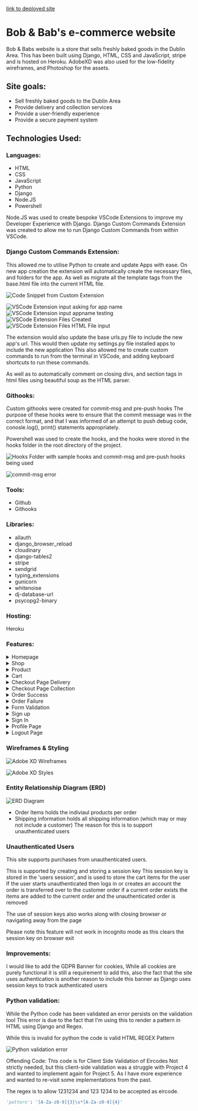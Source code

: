 [link to deployed site](https://sd-ci-pp5-bobs-and-babs-5fa3ca5e7225.herokuapp.com/)

# Bob & Bab's e-commerce website

Bob & Babs website is a store that sells freshly baked goods in the Dublin Area.
This has been built using Django, HTML, CSS and JavaScript, stripe and is hosted on Heroku.
AdobeXD was also used for the low-fidelity wireframes, and Photoshop for the assets.

## Site goals:

- Sell freshly baked goods to the Dublin Area
- Provide delivery and collection services
- Provide a user-friendly experience
- Provide a secure payment system

## Technologies Used:

### Languages:

- HTML
- CSS
- JavaScript
- Python
- Django
- Node.JS
- Powershell

Node.JS was used to create bespoke VSCode Extensions to improve my Developer Experience with Django.
Django Custom Commands Extension was created to allow me to run Django Custom Commands from within VSCode.

### Django Custom Commands Extension:

This allowed me to utilise Python to create and update Apps with ease.
On new app creation the extension will automatically create the necessary files, and folders for the app.
As well as migrate all the template tags from the base.html file into the current HTML file.

![Code Snippet from Custom Extension](documentation/assets/django-custom-commands-extension-createApp.jpg)

![VSCode Extension input asking for app name](documentation/assets/create-app-app-name.jpg)
![VSCode Extension input appname testing](documentation/assets/app-name-testing.jpg)
![VSCode Extension Files Created](documentation/assets/testing-app-files-add.jpg)
![VSCode Extension Files HTML File input](documentation/assets/testing-html-file.jpg)

The extension would also update the base urls.py file to include the new app's url.
This would then update my settings.py file installed apps to include the new application
This also allowed me to create custom commands to run from the terminal in VSCode, and adding keyboard shortcuts to run these commands.

As well as to automatically comment on closing divs, and section tags in html files using beautiful soup as the HTML parser.

### Githooks:

Custom githooks were created for commit-msg and pre-push hooks
The purpose of these hooks were to ensure that the commit message was in the correct format, and that I was informed of an attempt to push debug code, conosle.log(), print() statements appropriately.

Powershell was used to create the hooks, and the hooks were stored in the hooks folder in the root directory of the project.

![Hooks Folder with sample hooks and commit-msg and pre-push hooks being used](documentation/assets/hooks.jpg)

![commit-msg error](documentation/assets/commit-msg-hook.jpg)

### Tools:

- Github
- Githooks

### Libraries:

- allauth
- django_browser_reload
- cloudinary
- django-tables2
- stripe
- sendgrid
- typing_extensions
- gunicorn
- whitenoise
- dj-database-url
- psycopg2-binary

### Hosting:

Heroku

### Features:

<details>

  <summary>Homepage</summary>

![Homepage of website](documentation/assets/home-page-bobs-and-babs.jpg)

</details>

<details >

  <summary>Shop</summary>

![Shop page of website](documentation/assets/shop-page.jpg)

</details>

<details>

  <summary>Product</summary>
It was important to route to this page as part of the add to cart option to ensure the allergin information is seen

![Shop page of website](documentation/assets/product-page.jpg)
![Loading Spinner of website](documentation/assets/loading-spinner.jpg)
![Add to cart success message](documentation/assets/loading-spinner.jpg)
![Add to cart success message](documentation/assets/added-to-cart.jpg)
![Add to cart failure message](documentation/assets/added-to-cart-failure.jpg)

</details>

<details >

  <summary>Cart</summary>

![Cart page of website](documentation/assets/cart-page.jpg)

</details>

<details >

  <summary>Checkout Page Delivery</summary>

![checkout page of website delivery status](documentation/assets/checkout-page-delivery.jpg)

</details>

<details >

  <summary>Checkout Page Collection</summary>

![checkout page of website collection status](documentation/assets/checkout-page-collection.jpg)

</details>

<details >

  <summary>Order Success</summary>

![checkout page of website collection status](documentation/assets/checkout-page-order-complete.jpg)

</details>

<details >

  <summary>Order Failure</summary>

![checkout page of website collection status](documentation/assets/checkout-page-order-failed.jpg)

</details>

<details >

  <summary>Form Validation</summary>

![form validation phone number error](documentation/assets/form-validation-phone.jpg)

![form validation eircode error](documentation/assets/form-validation-eircode.jpg)

</details>

<details >

  <summary>Sign up</summary>

![Sign-up page](documentation/assets/sign-up-page.jpg)

![Verify Email Page](documentation/assets/verify-email.jpg)

![Verify Email Received](documentation/assets/verify-email-received.jpg)

![Verify Email Site ID](documentation/assets/email-site-id.jpg)

</details>

<details >

  <summary>Sign In</summary>

![Sign in page](documentation/assets/sign-in-page.jpg)

</details>

<details >

  <summary>Profile Page</summary>
Where "Prefilled" is the email address used to sign up (hidden for screenshots)

![Profile Page](documentation/assets/update-profile-page.jpg)

![Profile Page success](documentation/assets/profile-updated.jpg)

</details>

<details >

  <summary>Logout Page</summary>

</details>

### Wireframes & Styling

![Adobe XD Wireframes](documentation/assets/adobe-xd-wireframes.jpg)

![Adobe XD Styles](documentation/assets/adobe-xd-styles.jpg)

### Entity Relationship Diagram (ERD)

![ERD Diagram](documentation/assets/erd.jpg)

- Order Items holds the indiviaul products per order
- Shipping information holds all shipping information (which may or may not include a customer)
  The reason for this is to support unauthenticated users

### Unauthenticated Users

This site supports purchases from unauthenticated users.

This is supported by creating and storing a session key
This session key is stored in the 'users session', and is used to store the cart items for the user
If the user starts unauthenticated then logs in or creates an account the order is transferred over to the customer order
if a current order exists the items are added to the current order and the unauthenticated order is removed

The use of session keys also works along with closing browser or navigating away from the page

Please note this feature will not work in incognito mode as this clears the session key on browser exit

### Improvements:

I would like to add the GDPR Banner for cookies,
While all cookies are purely functional it is still a requirement to add this,
also the fact that the site uses authentication is another reason to include this banner as Django uses session keys to track authenticated users

### Python validation:

While the Python code has been validated an error persists on the validation tool
This error is due to the fact that I'm using this to render a pattern in HTML using Django and Regex.

While this is invalid for python the code is valid HTML REGEX Pattern

![Python validation error](documentation/assets/line-40-invalid-invalid-msg.jpg)

Offending Code:
This code is for Client Side Validation of Eircodes
Not strictly needed, but this client-side validation was a struggle with Project 4 and wanted to implement again for Project 5.
As I have more experience and wanted to re-visit some implementations from the past.

The regex is to allow 1231234 and 123 1234 to be accepted as eircode.

```python
'pattern': '[A-Za-z0-9]{3}\s*[A-Za-z0-9]{4}'
```
